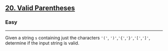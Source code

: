<h2><a href="https://leetcode.com/problems/valid-parentheses/">20. Valid Parentheses</a></h2><h3>Easy</h3><hr><div><p>Given a string <code>s</code>&nbsp;containing just the characters <code>'('</code>, <code>')'</code>,<code>'{'</code>,<code>'}'</code>,<code>'['</code>,<code>']'</code>, determine if the input string is valid.</p>
